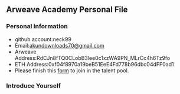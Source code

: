 ## Arweave Academy Personal File

### Personal information

- github account:neck99
- Email:akundownloads70@gmail.com
- Arweave Address:RdCJn8fTQ0CLobB3lee0c1xzWA9PN_MLrCc4h6Tz9fo
- ETH Address:0xf04f8970a19beB51EeE4Fd778b96dbc04dFF0ad1
- Please finish this [form](https://docs.google.com/forms/d/e/1FAIpQLSfWA5fIIcBgmRppm3jNz5vmf9Mai_QMVil-2pO4r7YKn_Zhtw/viewform?usp=sf_link) to join in the talent pool.

### Introduce Yourself
